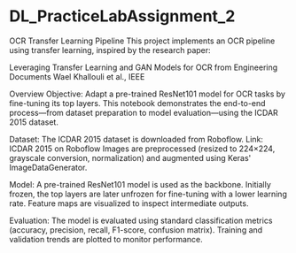 # DL_PracticeLabAssignment_2
OCR Transfer Learning Pipeline
This project implements an OCR pipeline using transfer learning, inspired by the research paper:

Leveraging Transfer Learning and GAN Models for OCR from Engineering Documents
Wael Khallouli et al., IEEE

Overview
Objective:
Adapt a pre-trained ResNet101 model for OCR tasks by fine-tuning its top layers. This notebook demonstrates the end-to-end process—from dataset preparation to model evaluation—using the ICDAR 2015 dataset.

Dataset:
The ICDAR 2015 dataset is downloaded from Roboflow.
Link: ICDAR 2015 on Roboflow
Images are preprocessed (resized to 224×224, grayscale conversion, normalization) and augmented using Keras' ImageDataGenerator.

Model:
A pre-trained ResNet101 model is used as the backbone. Initially frozen, the top layers are later unfrozen for fine-tuning with a lower learning rate. Feature maps are visualized to inspect intermediate outputs.

Evaluation:
The model is evaluated using standard classification metrics (accuracy, precision, recall, F1-score, confusion matrix). Training and validation trends are plotted to monitor performance.
